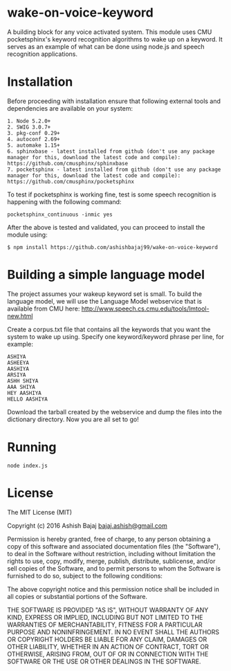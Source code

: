 # wake-on-voice-keyword
A building block for any voice activated system. This module uses CMU pocketsphinx's keyword recognition algorithms to wake up on a keyword. It serves as an example of what can be done using node.js and speech recognition applications.


Installation
============
Before proceeding with installation ensure that following external tools and dependencies are available on your system:

```
1. Node 5.2.0+
2. SWIG 3.0.7+
3. pkg-conf 0.29+
4. autoconf 2.69+
5. automake 1.15+
6. sphinxbase - latest installed from github (don't use any package manager for this, download the latest code and compile): https://github.com/cmusphinx/sphinxbase
7. pocketsphinx - latest installed from github (don't use any package manager for this, download the latest code and compile): https://github.com/cmusphinx/pocketsphinx
```

To test if pocketsphinx is working fine, test is some speech recognition is happening with the following command:
```
pocketsphinx_continuous -inmic yes
```

After the above is tested and validated, you can proceed to install the module using:

```
$ npm install https://github.com/ashishbajaj99/wake-on-voice-keyword
```

Building a simple language model
============
The project assumes your wakeup keyword set is small. To build the language model, we will use the Language Model webservice that is available from CMU here: http://www.speech.cs.cmu.edu/tools/lmtool-new.html

Create a corpus.txt file that contains all the keywords that you want the system to wake up using. Specify one keyword/keyword phrase per line, for example:

```
ASHIYA
ASHEEYA
AASHIYA
ARSIYA
ASHH SHIYA
AAA SHIYA
HEY AASHIYA
HELLO AASHIYA
```
Download the tarball created by the webservice and dump the files into the dictionary directory. Now you are all set to go!


Running
============
```
node index.js    
```

License
==========
The MIT License (MIT)

Copyright (c) 2016 Ashish Bajaj bajaj.ashish@gmail.com

Permission is hereby granted, free of charge, to any person obtaining a copy of this software and associated documentation files (the "Software"), to deal in the Software without restriction, including without limitation the rights to use, copy, modify, merge, publish, distribute, sublicense, and/or sell copies of the Software, and to permit persons to whom the Software is furnished to do so, subject to the following conditions:

The above copyright notice and this permission notice shall be included in all copies or substantial portions of the Software.

THE SOFTWARE IS PROVIDED "AS IS", WITHOUT WARRANTY OF ANY KIND, EXPRESS OR IMPLIED, INCLUDING BUT NOT LIMITED TO THE WARRANTIES OF MERCHANTABILITY, FITNESS FOR A PARTICULAR PURPOSE AND NONINFRINGEMENT. IN NO EVENT SHALL THE AUTHORS OR COPYRIGHT HOLDERS BE LIABLE FOR ANY CLAIM, DAMAGES OR OTHER LIABILITY, WHETHER IN AN ACTION OF CONTRACT, TORT OR OTHERWISE, ARISING FROM, OUT OF OR IN CONNECTION WITH THE SOFTWARE OR THE USE OR OTHER DEALINGS IN THE SOFTWARE.

